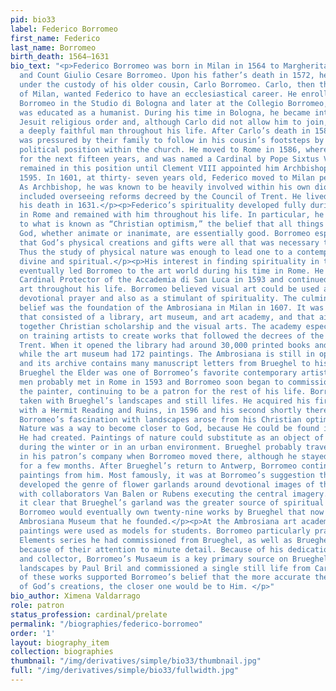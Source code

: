 ```yaml
---
pid: bio33
label: Federico Borromeo
first_name: Federico
last_name: Borromeo
birth_death: 1564–1631
bio_text: "<p>Federico Borromeo was born in Milan in 1564 to Margherita Trivulzio
  and Count Giulio Cesare Borromeo. Upon his father’s death in 1572, he was placed
  under the custody of his older cousin, Carlo Borromeo. Carlo, then the Archbishop
  of Milan, wanted Federico to have an ecclesiastical career. He enrolled the young
  Borromeo in the Studio di Bologna and later at the Collegio Borromeo, where Federico
  was educated as a humanist. During his time in Bologna, he became interested the
  Jesuit religious order and, although Carlo did not allow him to join, he remained
  a deeply faithful man throughout his life. After Carlo’s death in 1584, Federico
  was pressured by their family to follow in his cousin’s footsteps by obtaining a
  political position within the church. He moved to Rome in 1586, where he would live
  for the next fifteen years, and was named a Cardinal by Pope Sixtus V in 1587. He
  remained in this position until Clement VIII appointed him Archbishop of Milan in
  1595. In 1601, at thirty- seven years old, Federico moved to Milan permanently.
  As Archbishop, he was known to be heavily involved within his own diocese, which
  included overseeing reforms decreed by the Council of Trent. He lived in Milan until
  his death in 1631.</p><p>Federico’s spirituality developed fully during his time
  in Rome and remained with him throughout his life. In particular, he subscribed
  to what is known as “Christian optimism,” the belief that all things created by
  God, whether animate or inanimate, are essentially good. Borromeo especially believed
  that God’s physical creations and gifts were all that was necessary to save humanity.
  Thus the study of physical nature was enough to lead one to a contemplation of the
  divine and spiritual.</p><p>His interest in finding spirituality in the physical
  eventually led Borromeo to the art world during his time in Rome. He began as a
  Cardinal Protector of the Accademia di San Luca in 1593 and continued to support
  art throughout his life. Borromeo believed visual art could be used as an aid in
  devotional prayer and also as a stimulant of spirituality. The culmination of this
  belief was the foundation of the Ambrosiana in Milan in 1607. It was an institution
  that consisted of a library, art museum, and art academy, and that aimed to bring
  together Christian scholarship and the visual arts. The academy especially focused
  on training artists to create works that followed the decrees of the Council of
  Trent. When it opened the library had around 30,000 printed books and 15,000 manuscripts
  while the art museum had 172 paintings. The Ambrosiana is still in operation today,
  and its archive contains many manuscript letters from Brueghel to his patron.</p><p>Jan
  Brueghel the Elder was one of Borromeo’s favorite contemporary artists. The two
  men probably met in Rome in 1593 and Borromeo soon began to commission works by
  the painter, continuing to be a patron for the rest of his life. Borromeo was especially
  taken with Brueghel’s landscapes and still lifes. He acquired his first work, Landscape
  with a Hermit Reading and Ruins, in 1596 and his second shortly thereafter in 1597.
  Borromeo’s fascination with landscapes arose from his Christian optimist beliefs.
  Nature was a way to become closer to God, because He could be found in all that
  He had created. Paintings of nature could substitute as an object of spiritual contemplation
  during the winter or in an urban environment. Brueghel probably traveled to Milan
  in his patron’s company when Borromeo moved there, although he stayed with him only
  for a few months. After Brueghel’s return to Antwerp, Borromeo continued to obtain
  paintings from him. Most famously, it was at Borromeo’s suggestion that Brueghel
  developed the genre of flower garlands around devotional images of the Virgin Mary,
  with collaborators Van Balen or Rubens executing the central imagery. Borromeo made
  it clear that Brueghel’s garland was the greater source of spiritual fulfillment.
  Borromeo would eventually own twenty-nine works by Brueghel that now hang in the
  Ambrosiana Museum that he founded.</p><p>At the Ambrosiana art academy, Brueghel's
  paintings were used as models for students. Borromeo particularly praised the Four
  Elements series he had commissioned from Brueghel, as well as Brueghel’s other works,
  because of their attention to minute detail. Because of his dedication as a patron
  and collector, Borromeo’s Musaeum is a key primary source on Brueghel. He also collected
  landscapes by Paul Bril and commissioned a single still life from Caravaggio. All
  of these works supported Borromeo’s belief that the more accurate the representation
  of God’s creations, the closer one would be to Him. </p>"
bio_author: Ximena Valdarrago
role: patron
status_profession: cardinal/prelate
permalink: "/biographies/federico-borromeo"
order: '1'
layout: biography_item
collection: biographies
thumbnail: "/img/derivatives/simple/bio33/thumbnail.jpg"
full: "/img/derivatives/simple/bio33/fullwidth.jpg"
---
```

